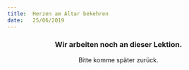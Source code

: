 ```yaml
---
title:  Herzen am Altar bekehren
date:   25/06/2019
---
```


### <center>Wir arbeiten noch an dieser Lektion.</center>
<center>Bitte komme später zurück.</center>
